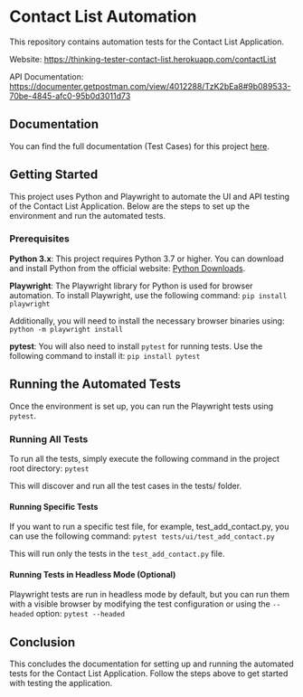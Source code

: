 
# Contact List Automation

This repository contains automation tests for the Contact List Application.

Website: https://thinking-tester-contact-list.herokuapp.com/contactList

API Documentation: https://documenter.getpostman.com/view/4012288/TzK2bEa8#9b089533-70be-4845-afc0-95b0d3011d73

## Documentation

You can find the full documentation (Test Cases) for this project [here](https://github.com/Hadzee/Contact-List_Automation/tree/master/Documentation).

## Getting Started

This project uses Python and Playwright to automate the UI and API testing of the Contact List Application. Below are the steps to set up the environment and run the automated tests.

### Prerequisites

**Python 3.x**: This project requires Python 3.7 or higher. You can download and install Python from the official website: [Python Downloads](https://www.python.org/downloads/).

**Playwright**: The Playwright library for Python is used for browser automation. To install Playwright, use the following command:
`pip install playwright`

Additionally, you will need to install the necessary browser binaries using:
`python -m playwright install`

**pytest**: You will also need to install `pytest` for running tests. Use the following command to install it:
`pip install pytest`

## Running the Automated Tests

Once the environment is set up, you can run the Playwright tests using `pytest`.

### Running All Tests

To run all the tests, simply execute the following command in the project root directory:
`pytest`

This will discover and run all the test cases in the tests/ folder.

#### Running Specific Tests

If you want to run a specific test file, for example, test_add_contact.py, you can use the following command:
`pytest tests/ui/test_add_contact.py`

This will run only the tests in the `test_add_contact.py` file.

#### Running Tests in Headless Mode (Optional)

Playwright tests are run in headless mode by default, but you can run them with a visible browser by modifying the test configuration or using the `--headed` option:
`pytest --headed`

## Conclusion

This concludes the documentation for setting up and running the automated tests for the Contact List Application. Follow the steps above to get started with testing the application.
